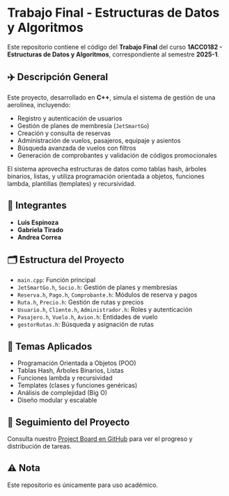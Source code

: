 # Trabajo Final - Estructuras de Datos y Algoritmos

Este repositorio contiene el código del **Trabajo Final** del curso **1ACC0182 - Estructuras de Datos y Algoritmos**, correspondiente al semestre **2025-1**.

## ✈️ Descripción General

Este proyecto, desarrollado en **C++**, simula el sistema de gestión de una aerolínea, incluyendo:

- Registro y autenticación de usuarios
- Gestión de planes de membresía (`JetSmartGo`)
- Creación y consulta de reservas
- Administración de vuelos, pasajeros, equipaje y asientos
- Búsqueda avanzada de vuelos con filtros
- Generación de comprobantes y validación de códigos promocionales

El sistema aprovecha estructuras de datos como tablas hash, árboles binarios, listas, y utiliza programación orientada a objetos, funciones lambda, plantillas (templates) y recursividad.

## 👥 Integrantes

- **Luis Espinoza**
- **Gabriela Tirado**
- **Andrea Correa**

## 🗂️ Estructura del Proyecto

- `main.cpp`: Función principal
- `JetSmartGo.h`, `Socio.h`: Gestión de planes y membresías
- `Reserva.h`, `Pago.h`, `Comprobante.h`: Módulos de reserva y pagos
- `Ruta.h`, `Precio.h`: Gestión de rutas y precios
- `Usuario.h`, `Cliente.h`, `Administrador.h`: Roles y autenticación
- `Pasajero.h`, `Vuelo.h`, `Avion.h`: Entidades de vuelo
- `gestorRutas.h`: Búsqueda y asignación de rutas

## 🧠 Temas Aplicados

- Programación Orientada a Objetos (POO)
- Tablas Hash, Árboles Binarios, Listas
- Funciones lambda y recursividad
- Templates (clases y funciones genéricas)
- Análisis de complejidad (Big O)
- Diseño modular y escalable

## 📌 Seguimiento del Proyecto

Consulta nuestro [Project Board en GitHub](https://github.com/tu-usuario/TF_EDA/projects) para ver el progreso y distribución de tareas.

## ⚠️ Nota

Este repositorio es únicamente para uso académico.
